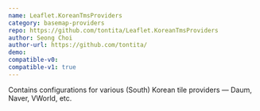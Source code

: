 ```yaml
---
name: Leaflet.KoreanTmsProviders
category: basemap-providers
repo: https://github.com/tontita/Leaflet.KoreanTmsProviders
author: Seong Choi
author-url: https://github.com/tontita/
demo: 
compatible-v0:
compatible-v1: true
---
```


Contains configurations for various (South) Korean tile providers — Daum, Naver, VWorld, etc.
